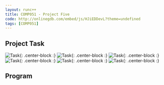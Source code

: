 ```yaml
---
layout: runc++
title: COMP051 - Project Five
code: http://onlinegdb.com/embed/js/HJiEDDevL?theme=undefined
tags: [COMP051]
---
```


## Project Task

![Task](http://andrewjkim.me/college/COMP051/PROJECT_FIVE/1.jpg){: .center-block :}
![Task](http://andrewjkim.me/college/COMP051/PROJECT_FIVE/2.jpg){: .center-block :}
![Task](http://andrewjkim.me/college/COMP051/PROJECT_FIVE/3.jpg){: .center-block :}
![Task](http://andrewjkim.me/college/COMP051/PROJECT_FIVE/4.jpg){: .center-block :}
![Task](http://andrewjkim.me/college/COMP051/PROJECT_FIVE/5.jpg){: .center-block :}
![Task](http://andrewjkim.me/college/COMP051/PROJECT_FIVE/6.jpg){: .center-block :}

## Program
